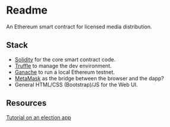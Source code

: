 
# Readme

An Ethereum smart contract for licensed media distribution. 

## Stack

* [Solidity](http://solidity.readthedocs.io/en/v0.4.21/) for the core smart contract code.
* [Truffle](https://github.com/trufflesuite/truffle) to manage the dev environment.
* [Ganache](http://truffleframework.com/ganache/) to run a local Ethereum testnet.
* [MetaMask](https://metamask.io/) as the bridge between the browser and the dapp?
* General HTML/CSS (Bootstrap)/JS for the Web UI.

## Resources

[Tutorial on an election app](https://www.youtube.com/watch?v=3681ZYbDSSk)
